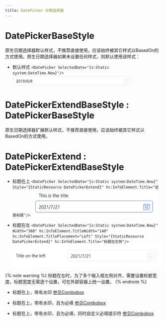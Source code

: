 ```yaml
---
title: DatePicker 日期选择器
---
```


# DatePickerBaseStyle

原生日期选择器默认样式，不推荐直接使用，应该始终被其它样式以BasedOn的方式使用。原生日期选择器如果未设置任何样式，则默认使用该样式：

- 默认样式
`<DatePicker SelectedDate="{x:Static system:DateTime.Now}"/>`
![ComboBoxBaseStyle](https://raw.githubusercontent.com/HandyOrg/HandyOrgResource/master/HandyControl/Doc/native_controls/DatePickerBaseStyle.png)

# DatePickerExtendBaseStyle : DatePickerBaseStyle

原生日期选择器扩展默认样式，不推荐直接使用，应该始终被其它样式以BasedOn的方式使用。

# DatePickerExtend : DatePickerExtendBaseStyle

- 标题在上
`<DatePicker SelectedDate="{x:Static system:DateTime.Now}" Style="{StaticResource DatePickerExtend}" hc:InfoElement.Title="这是标题"/>`
![DatePickerExtend_1](https://raw.githubusercontent.com/HandyOrg/HandyOrgResource/master/HandyControl/Doc/native_controls/DatePickerExtend_1.png)

- 标题在左
`<DatePicker SelectedDate="{x:Static system:DateTime.Now}" Width="380" hc:InfoElement.TitleWidth="140" hc:InfoElement.TitlePlacement="Left" Style="{StaticResource DatePickerExtend}" hc:InfoElement.Title="标题在左侧"/>`
![DatePickerExtend_2](https://raw.githubusercontent.com/HandyOrg/HandyOrgResource/master/HandyControl/Doc/native_controls/DatePickerExtend_2.png)

{% note warning %}
标题在左时，为了多个输入框左侧对齐，需要设置标题宽度，标题宽度无需逐个设置，可在外部容器上统一设置。
{% endnote %}

- 标题在上，带有水印
[参见Combobox](https://handyorg.github.io/handycontrol/native_controls/comboBox/)

- 标题在上，带有水印，且为必填
[参见Combobox](https://handyorg.github.io/handycontrol/native_controls/comboBox/)

- 标题在上，带有水印，且为必填，同时自定义必填提示符
[参见Combobox](https://handyorg.github.io/handycontrol/native_controls/comboBox/)